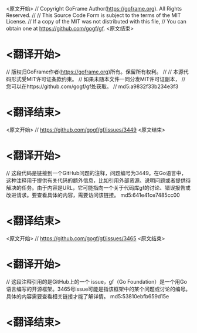 
<原文开始>
// Copyright GoFrame Author(https://goframe.org). All Rights Reserved.
//
// This Source Code Form is subject to the terms of the MIT License.
// If a copy of the MIT was not distributed with this file,
// You can obtain one at https://github.com/gogf/gf.
<原文结束>

# <翻译开始>
// 版权归GoFrame作者(https://goframe.org)所有。保留所有权利。
//
// 本源代码形式受MIT许可证条款约束。
// 如果未随本文件一同分发MIT许可证副本，
// 您可以在https://github.com/gogf/gf处获取。
// md5:a9832f33b234e3f3
# <翻译结束>


<原文开始>
// https://github.com/gogf/gf/issues/3449
<原文结束>

# <翻译开始>
// 这段代码是链接到一个GitHub问题的注释，问题编号为3449。在Go语言中，这种注释用于提供有关代码的额外信息，比如引用外部资源、说明问题或者提供待解决的任务。由于内容是URL，它可能指向一个关于代码库gf的讨论、错误报告或改进请求。要查看具体的内容，需要访问该链接。 md5:641e41ce7485cc00
# <翻译结束>


<原文开始>
// https://github.com/gogf/gf/issues/3465
<原文结束>

# <翻译开始>
// 这段注释引用的是GitHub上的一个 issue，gf（Go Foundation）是一个用Go语言编写的开源框架。3465号issue可能是指该框架中的某个问题或讨论的编号。具体的内容需要查看相关链接才能了解详情。 md5:53810ebfb659d15e
# <翻译结束>

